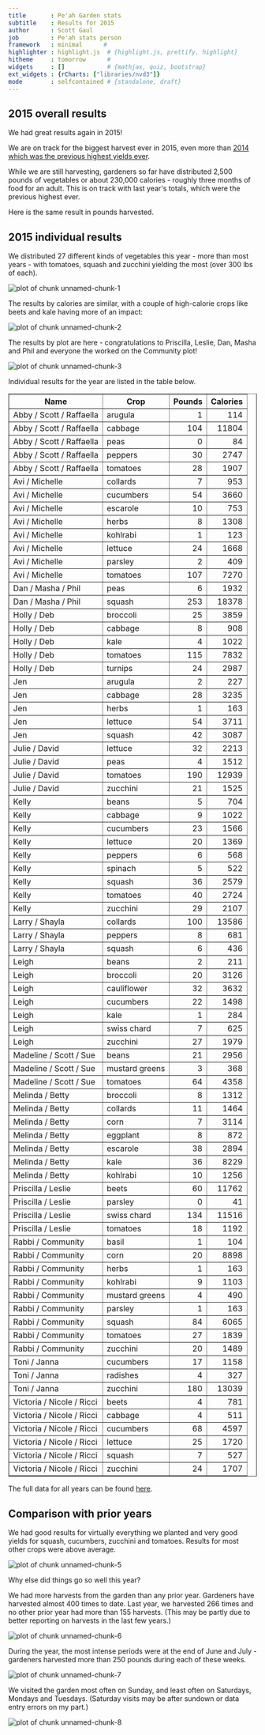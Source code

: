 ```yaml
---
title       : Pe'ah Garden stats
subtitle    : Results for 2015
author      : Scott Gaul
job         : Pe'ah stats person
framework   : minimal      # 
highlighter : highlight.js  # {highlight.js, prettify, highlight}
hitheme     : tomorrow      # 
widgets     : []            # {mathjax, quiz, bootstrap}
ext_widgets : {rCharts: ["libraries/nvd3"]} 
mode        : selfcontained # {standalone, draft}
---
```


## 2015 overall results

We had great results again in 2015! 

We are on track for the biggest harvest ever in 2015, even more than [2014 which was the previous highest yields ever](http://sgaul.github.io/peah2014/).    

While we are still harvesting, gardeners so far have distributed 2,500 pounds of vegetables or about 230,000 calories - roughly three months of food for an adult. This is on track with last year's totals, which were the previous highest ever.





<div id = 'chart1' class = 'rChart nvd3'></div>
<script type='text/javascript'>
 $(document).ready(function(){
      drawchart1()
    });
    function drawchart1(){  
      var opts = {
 "dom": "chart1",
"width":    500,
"height":    300,
"x": "Year",
"y": "Calories",
"type": "discreteBarChart",
"id": "chart1" 
},
        data = [
 {
 "Year": 2002,
"Pounds":        1273.25,
"Calories": 114403.9329167 
},
{
 "Year": 2003,
"Pounds":          778.5,
"Calories":       86920.57 
},
{
 "Year": 2004,
"Pounds":        1302.25,
"Calories":      140183.85 
},
{
 "Year": 2005,
"Pounds":         1392.5,
"Calories":      151554.28 
},
{
 "Year": 2006,
"Pounds":        1321.25,
"Calories":     134382.865 
},
{
 "Year": 2007,
"Pounds":        1686.25,
"Calories":  153063.073334 
},
{
 "Year": 2008,
"Pounds":            898,
"Calories":    90317.34125 
},
{
 "Year": 2009,
"Pounds":           1028,
"Calories": 100385.8316667 
},
{
 "Year": 2010,
"Pounds":         911.75,
"Calories":      84708.455 
},
{
 "Year": 2011,
"Pounds":           1269,
"Calories":      147313.92 
},
{
 "Year": 2012,
"Pounds":        1901.23,
"Calories":    164506.3552 
},
{
 "Year": 2013,
"Pounds":            608,
"Calories":      67887.755 
},
{
 "Year": 2014,
"Pounds":           2634,
"Calories":      260500.66 
},
{
 "Year": 2015,
"Pounds":        2503.35,
"Calories":     233561.435 
} 
]
  
      if(!(opts.type==="pieChart" || opts.type==="sparklinePlus" || opts.type==="bulletChart")) {
        var data = d3.nest()
          .key(function(d){
            //return opts.group === undefined ? 'main' : d[opts.group]
            //instead of main would think a better default is opts.x
            return opts.group === undefined ? opts.y : d[opts.group];
          })
          .entries(data);
      }
      
      if (opts.disabled != undefined){
        data.map(function(d, i){
          d.disabled = opts.disabled[i]
        })
      }
      
      nv.addGraph(function() {
        var chart = nv.models[opts.type]()
          .width(opts.width)
          .height(opts.height)
          
        if (opts.type != "bulletChart"){
          chart
            .x(function(d) { return d[opts.x] })
            .y(function(d) { return d[opts.y] })
        }
          
         
        chart
  .forceY([      0, 1.7e+05 ])
  .margin({
 "left":     80 
})
          
        chart.xAxis
  .axisLabel("Year")

        
        
        chart.yAxis
  .tickFormat(function(d) {return d3.format(',.0f')(d)})
  .axisLabel("Calories")
      
       d3.select("#" + opts.id)
        .append('svg')
        .datum(data)
        .transition().duration(500)
        .call(chart);

       nv.utils.windowResize(chart.update);
       return chart;
      });
    };
</script>

Here is the same result in pounds harvested. 


<div id = 'chart2' class = 'rChart nvd3'></div>
<script type='text/javascript'>
 $(document).ready(function(){
      drawchart2()
    });
    function drawchart2(){  
      var opts = {
 "dom": "chart2",
"width":    500,
"height":    300,
"x": "Year",
"y": "Pounds",
"type": "discreteBarChart",
"id": "chart2" 
},
        data = [
 {
 "Year": 2002,
"Pounds":        1273.25,
"Calories": 114403.9329167 
},
{
 "Year": 2003,
"Pounds":          778.5,
"Calories":       86920.57 
},
{
 "Year": 2004,
"Pounds":        1302.25,
"Calories":      140183.85 
},
{
 "Year": 2005,
"Pounds":         1392.5,
"Calories":      151554.28 
},
{
 "Year": 2006,
"Pounds":        1321.25,
"Calories":     134382.865 
},
{
 "Year": 2007,
"Pounds":        1686.25,
"Calories":  153063.073334 
},
{
 "Year": 2008,
"Pounds":            898,
"Calories":    90317.34125 
},
{
 "Year": 2009,
"Pounds":           1028,
"Calories": 100385.8316667 
},
{
 "Year": 2010,
"Pounds":         911.75,
"Calories":      84708.455 
},
{
 "Year": 2011,
"Pounds":           1269,
"Calories":      147313.92 
},
{
 "Year": 2012,
"Pounds":        1901.23,
"Calories":    164506.3552 
},
{
 "Year": 2013,
"Pounds":            608,
"Calories":      67887.755 
},
{
 "Year": 2014,
"Pounds":           2634,
"Calories":      260500.66 
},
{
 "Year": 2015,
"Pounds":        2503.35,
"Calories":     233561.435 
} 
]
  
      if(!(opts.type==="pieChart" || opts.type==="sparklinePlus" || opts.type==="bulletChart")) {
        var data = d3.nest()
          .key(function(d){
            //return opts.group === undefined ? 'main' : d[opts.group]
            //instead of main would think a better default is opts.x
            return opts.group === undefined ? opts.y : d[opts.group];
          })
          .entries(data);
      }
      
      if (opts.disabled != undefined){
        data.map(function(d, i){
          d.disabled = opts.disabled[i]
        })
      }
      
      nv.addGraph(function() {
        var chart = nv.models[opts.type]()
          .width(opts.width)
          .height(opts.height)
          
        if (opts.type != "bulletChart"){
          chart
            .x(function(d) { return d[opts.x] })
            .y(function(d) { return d[opts.y] })
        }
          
         
        chart
  .forceY([      0,   1700 ])
  .margin({
 "left":     80 
})
          
        chart.xAxis
  .axisLabel("Year")

        
        
        chart.yAxis
  .tickFormat(function(d) {return d3.format(',.0f')(d)})
  .axisLabel("Pounds")
      
       d3.select("#" + opts.id)
        .append('svg')
        .datum(data)
        .transition().duration(500)
        .call(chart);

       nv.utils.windowResize(chart.update);
       return chart;
      });
    };
</script>

## 2015 individual results

We distributed 27 different kinds of vegetables this year - more than most years - with tomatoes, squash and zucchini yielding the most (over 300 lbs of each). 

![plot of chunk unnamed-chunk-1](assets/fig/unnamed-chunk-1-1.svg) 

The results by calories are similar, with a couple of high-calorie crops like beets and kale having more of an impact: 

![plot of chunk unnamed-chunk-2](assets/fig/unnamed-chunk-2-1.svg) 

The results by plot are here - congratulations to Priscilla, Leslie, Dan, Masha and Phil and everyone the worked on the Community plot!

![plot of chunk unnamed-chunk-3](assets/fig/unnamed-chunk-3-1.svg) 


Individual results for the year are listed in the table below. 

<!-- html table generated in R 3.2.1 by xtable 1.7-4 package -->
<!-- Sun Sep 27 12:43:27 2015 -->
<table border=1>
<tr> <th> Name </th> <th> Crop </th> <th> Pounds </th> <th> Calories </th>  </tr>
  <tr> <td> Abby / Scott / Raffaella </td> <td> arugula </td> <td align="right"> 1 </td> <td align="right"> 114 </td> </tr>
  <tr> <td> Abby / Scott / Raffaella </td> <td> cabbage </td> <td align="right"> 104 </td> <td align="right"> 11804 </td> </tr>
  <tr> <td> Abby / Scott / Raffaella </td> <td> peas </td> <td align="right"> 0 </td> <td align="right"> 84 </td> </tr>
  <tr> <td> Abby / Scott / Raffaella </td> <td> peppers </td> <td align="right"> 30 </td> <td align="right"> 2747 </td> </tr>
  <tr> <td> Abby / Scott / Raffaella </td> <td> tomatoes </td> <td align="right"> 28 </td> <td align="right"> 1907 </td> </tr>
  <tr> <td> Avi / Michelle </td> <td> collards </td> <td align="right"> 7 </td> <td align="right"> 953 </td> </tr>
  <tr> <td> Avi / Michelle </td> <td> cucumbers </td> <td align="right"> 54 </td> <td align="right"> 3660 </td> </tr>
  <tr> <td> Avi / Michelle </td> <td> escarole </td> <td align="right"> 10 </td> <td align="right"> 753 </td> </tr>
  <tr> <td> Avi / Michelle </td> <td> herbs </td> <td align="right"> 8 </td> <td align="right"> 1308 </td> </tr>
  <tr> <td> Avi / Michelle </td> <td> kohlrabi </td> <td align="right"> 1 </td> <td align="right"> 123 </td> </tr>
  <tr> <td> Avi / Michelle </td> <td> lettuce </td> <td align="right"> 24 </td> <td align="right"> 1668 </td> </tr>
  <tr> <td> Avi / Michelle </td> <td> parsley </td> <td align="right"> 2 </td> <td align="right"> 409 </td> </tr>
  <tr> <td> Avi / Michelle </td> <td> tomatoes </td> <td align="right"> 107 </td> <td align="right"> 7270 </td> </tr>
  <tr> <td> Dan / Masha / Phil </td> <td> peas </td> <td align="right"> 6 </td> <td align="right"> 1932 </td> </tr>
  <tr> <td> Dan / Masha / Phil </td> <td> squash </td> <td align="right"> 253 </td> <td align="right"> 18378 </td> </tr>
  <tr> <td> Holly / Deb </td> <td> broccoli </td> <td align="right"> 25 </td> <td align="right"> 3859 </td> </tr>
  <tr> <td> Holly / Deb </td> <td> cabbage </td> <td align="right"> 8 </td> <td align="right"> 908 </td> </tr>
  <tr> <td> Holly / Deb </td> <td> kale </td> <td align="right"> 4 </td> <td align="right"> 1022 </td> </tr>
  <tr> <td> Holly / Deb </td> <td> tomatoes </td> <td align="right"> 115 </td> <td align="right"> 7832 </td> </tr>
  <tr> <td> Holly / Deb </td> <td> turnips </td> <td align="right"> 24 </td> <td align="right"> 2987 </td> </tr>
  <tr> <td> Jen </td> <td> arugula </td> <td align="right"> 2 </td> <td align="right"> 227 </td> </tr>
  <tr> <td> Jen </td> <td> cabbage </td> <td align="right"> 28 </td> <td align="right"> 3235 </td> </tr>
  <tr> <td> Jen </td> <td> herbs </td> <td align="right"> 1 </td> <td align="right"> 163 </td> </tr>
  <tr> <td> Jen </td> <td> lettuce </td> <td align="right"> 54 </td> <td align="right"> 3711 </td> </tr>
  <tr> <td> Jen </td> <td> squash </td> <td align="right"> 42 </td> <td align="right"> 3087 </td> </tr>
  <tr> <td> Julie / David </td> <td> lettuce </td> <td align="right"> 32 </td> <td align="right"> 2213 </td> </tr>
  <tr> <td> Julie / David </td> <td> peas </td> <td align="right"> 4 </td> <td align="right"> 1512 </td> </tr>
  <tr> <td> Julie / David </td> <td> tomatoes </td> <td align="right"> 190 </td> <td align="right"> 12939 </td> </tr>
  <tr> <td> Julie / David </td> <td> zucchini </td> <td align="right"> 21 </td> <td align="right"> 1525 </td> </tr>
  <tr> <td> Kelly </td> <td> beans </td> <td align="right"> 5 </td> <td align="right"> 704 </td> </tr>
  <tr> <td> Kelly </td> <td> cabbage </td> <td align="right"> 9 </td> <td align="right"> 1022 </td> </tr>
  <tr> <td> Kelly </td> <td> cucumbers </td> <td align="right"> 23 </td> <td align="right"> 1566 </td> </tr>
  <tr> <td> Kelly </td> <td> lettuce </td> <td align="right"> 20 </td> <td align="right"> 1369 </td> </tr>
  <tr> <td> Kelly </td> <td> peppers </td> <td align="right"> 6 </td> <td align="right"> 568 </td> </tr>
  <tr> <td> Kelly </td> <td> spinach </td> <td align="right"> 5 </td> <td align="right"> 522 </td> </tr>
  <tr> <td> Kelly </td> <td> squash </td> <td align="right"> 36 </td> <td align="right"> 2579 </td> </tr>
  <tr> <td> Kelly </td> <td> tomatoes </td> <td align="right"> 40 </td> <td align="right"> 2724 </td> </tr>
  <tr> <td> Kelly </td> <td> zucchini </td> <td align="right"> 29 </td> <td align="right"> 2107 </td> </tr>
  <tr> <td> Larry / Shayla </td> <td> collards </td> <td align="right"> 100 </td> <td align="right"> 13586 </td> </tr>
  <tr> <td> Larry / Shayla </td> <td> peppers </td> <td align="right"> 8 </td> <td align="right"> 681 </td> </tr>
  <tr> <td> Larry / Shayla </td> <td> squash </td> <td align="right"> 6 </td> <td align="right"> 436 </td> </tr>
  <tr> <td> Leigh </td> <td> beans </td> <td align="right"> 2 </td> <td align="right"> 211 </td> </tr>
  <tr> <td> Leigh </td> <td> broccoli </td> <td align="right"> 20 </td> <td align="right"> 3126 </td> </tr>
  <tr> <td> Leigh </td> <td> cauliflower </td> <td align="right"> 32 </td> <td align="right"> 3632 </td> </tr>
  <tr> <td> Leigh </td> <td> cucumbers </td> <td align="right"> 22 </td> <td align="right"> 1498 </td> </tr>
  <tr> <td> Leigh </td> <td> kale </td> <td align="right"> 1 </td> <td align="right"> 284 </td> </tr>
  <tr> <td> Leigh </td> <td> swiss chard </td> <td align="right"> 7 </td> <td align="right"> 625 </td> </tr>
  <tr> <td> Leigh </td> <td> zucchini </td> <td align="right"> 27 </td> <td align="right"> 1979 </td> </tr>
  <tr> <td> Madeline / Scott / Sue </td> <td> beans </td> <td align="right"> 21 </td> <td align="right"> 2956 </td> </tr>
  <tr> <td> Madeline / Scott / Sue </td> <td> mustard greens </td> <td align="right"> 3 </td> <td align="right"> 368 </td> </tr>
  <tr> <td> Madeline / Scott / Sue </td> <td> tomatoes </td> <td align="right"> 64 </td> <td align="right"> 4358 </td> </tr>
  <tr> <td> Melinda / Betty </td> <td> broccoli </td> <td align="right"> 8 </td> <td align="right"> 1312 </td> </tr>
  <tr> <td> Melinda / Betty </td> <td> collards </td> <td align="right"> 11 </td> <td align="right"> 1464 </td> </tr>
  <tr> <td> Melinda / Betty </td> <td> corn </td> <td align="right"> 7 </td> <td align="right"> 3114 </td> </tr>
  <tr> <td> Melinda / Betty </td> <td> eggplant </td> <td align="right"> 8 </td> <td align="right"> 872 </td> </tr>
  <tr> <td> Melinda / Betty </td> <td> escarole </td> <td align="right"> 38 </td> <td align="right"> 2894 </td> </tr>
  <tr> <td> Melinda / Betty </td> <td> kale </td> <td align="right"> 36 </td> <td align="right"> 8229 </td> </tr>
  <tr> <td> Melinda / Betty </td> <td> kohlrabi </td> <td align="right"> 10 </td> <td align="right"> 1256 </td> </tr>
  <tr> <td> Priscilla / Leslie </td> <td> beets </td> <td align="right"> 60 </td> <td align="right"> 11762 </td> </tr>
  <tr> <td> Priscilla / Leslie </td> <td> parsley </td> <td align="right"> 0 </td> <td align="right"> 41 </td> </tr>
  <tr> <td> Priscilla / Leslie </td> <td> swiss chard </td> <td align="right"> 134 </td> <td align="right"> 11516 </td> </tr>
  <tr> <td> Priscilla / Leslie </td> <td> tomatoes </td> <td align="right"> 18 </td> <td align="right"> 1192 </td> </tr>
  <tr> <td> Rabbi / Community </td> <td> basil </td> <td align="right"> 1 </td> <td align="right"> 104 </td> </tr>
  <tr> <td> Rabbi / Community </td> <td> corn </td> <td align="right"> 20 </td> <td align="right"> 8898 </td> </tr>
  <tr> <td> Rabbi / Community </td> <td> herbs </td> <td align="right"> 1 </td> <td align="right"> 163 </td> </tr>
  <tr> <td> Rabbi / Community </td> <td> kohlrabi </td> <td align="right"> 9 </td> <td align="right"> 1103 </td> </tr>
  <tr> <td> Rabbi / Community </td> <td> mustard greens </td> <td align="right"> 4 </td> <td align="right"> 490 </td> </tr>
  <tr> <td> Rabbi / Community </td> <td> parsley </td> <td align="right"> 1 </td> <td align="right"> 163 </td> </tr>
  <tr> <td> Rabbi / Community </td> <td> squash </td> <td align="right"> 84 </td> <td align="right"> 6065 </td> </tr>
  <tr> <td> Rabbi / Community </td> <td> tomatoes </td> <td align="right"> 27 </td> <td align="right"> 1839 </td> </tr>
  <tr> <td> Rabbi / Community </td> <td> zucchini </td> <td align="right"> 20 </td> <td align="right"> 1489 </td> </tr>
  <tr> <td> Toni / Janna </td> <td> cucumbers </td> <td align="right"> 17 </td> <td align="right"> 1158 </td> </tr>
  <tr> <td> Toni / Janna </td> <td> radishes </td> <td align="right"> 4 </td> <td align="right"> 327 </td> </tr>
  <tr> <td> Toni / Janna </td> <td> zucchini </td> <td align="right"> 180 </td> <td align="right"> 13039 </td> </tr>
  <tr> <td> Victoria / Nicole / Ricci </td> <td> beets </td> <td align="right"> 4 </td> <td align="right"> 781 </td> </tr>
  <tr> <td> Victoria / Nicole / Ricci </td> <td> cabbage </td> <td align="right"> 4 </td> <td align="right"> 511 </td> </tr>
  <tr> <td> Victoria / Nicole / Ricci </td> <td> cucumbers </td> <td align="right"> 68 </td> <td align="right"> 4597 </td> </tr>
  <tr> <td> Victoria / Nicole / Ricci </td> <td> lettuce </td> <td align="right"> 25 </td> <td align="right"> 1720 </td> </tr>
  <tr> <td> Victoria / Nicole / Ricci </td> <td> squash </td> <td align="right"> 7 </td> <td align="right"> 527 </td> </tr>
  <tr> <td> Victoria / Nicole / Ricci </td> <td> zucchini </td> <td align="right"> 24 </td> <td align="right"> 1707 </td> </tr>
   </table>

The full data for all years can be found [here](https://docs.google.com/spreadsheet/ccc?key=0AlYsW526rxsmdDhIVzM0VDYzRkdLOXlvcldfQkJtcnc&usp=sharing). 

## Comparison with prior years

We had good results for virtually everything we planted and very good yields for squash, cucumbers, zucchini and tomatoes. Results for most other crops were above average. 

![plot of chunk unnamed-chunk-5](assets/fig/unnamed-chunk-5-1.svg) 

Why else did things go so well this year? 

We had more harvests from the garden than any prior year. Gardeners have harvested almost 400 times to date. Last year, we harvested 266 times and no other prior year had more than 155 harvests. (This may be partly due to better reporting on harvests in the last few years.)

![plot of chunk unnamed-chunk-6](assets/fig/unnamed-chunk-6-1.svg) 

During the year, the most intense periods were at the end of June and July - gardeners harvested more than 250 pounds during each of these weeks. 

![plot of chunk unnamed-chunk-7](assets/fig/unnamed-chunk-7-1.svg) 

We visited the garden most often on Sunday, and least often on Saturdays, Mondays and Tuesdays. (Saturday visits may be after sundown or data entry errors on my part.)

![plot of chunk unnamed-chunk-8](assets/fig/unnamed-chunk-8-1.svg) 

